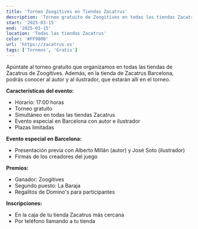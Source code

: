 ```yaml
---
title: 'Torneo Zoogitives en Tiendas Zacatrus'
description: 'Torneo gratuito de Zoogitives en todas las tiendas Zacatrus con presentación especial en Barcelona.'
start: '2025-03-15'
end: '2025-03-15'
location: 'Todas las tiendas Zacatrus'
color: '#FF9800'
url: 'https://zacatrus.es'
tags: ['Torneos', 'Gratis']
---
```


Apúntate al torneo gratuito que organizamos en todas las tiendas de Zacatrus de Zoogitives. Además, en la tienda de Zacatrus Barcelona, podrás conocer al autor y al ilustrador, que estarán allí en el torneo.

**Características del evento:**
- Horario: 17:00 horas
- Torneo gratuito
- Simultáneo en todas las tiendas Zacatrus
- Evento especial en Barcelona con autor e ilustrador
- Plazas limitadas

**Evento especial en Barcelona:**
- Presentación previa con Alberto Millán (autor) y José Soto (ilustrador)
- Firmas de los creadores del juego

**Premios:**
- Ganador: Zoogitives
- Segundo puesto: La Baraja
- Regalitos de Domino's para participantes

**Inscripciones:**
- En la caja de tu tienda Zacatrus más cercana
- Por teléfono llamando a tu tienda
